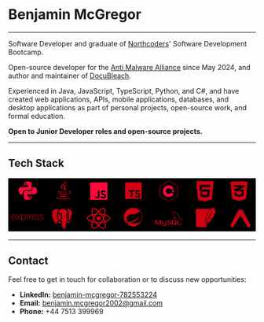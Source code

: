 # Benjamin McGregor

---

Software Developer and graduate of [Northcoders](https://northcoders.com)' Software Development Bootcamp. 

Open-source developer for the [Anti Malware Alliance](https://anti-malware-alliance.org/) since May 2024, and author and maintainer of [DocuBleach](https://pypi.org/project/docubleach/).

Experienced in Java, JavaScript, TypeScript, Python, and C#, and have created web applications, APIs, mobile applications, databases, and desktop applications as part of personal projects, open-source work, and formal education.

**Open to Junior Developer roles and open-source projects.**

---

## Tech Stack
![My Tech Stack](https://raw.githubusercontent.com/Patterbear/my-website/refs/heads/main/assets/about-me-icons.png)

---

## Contact
Feel free to get in touch for collaboration or to discuss new opportunities:
- **LinkedIn:** [benjamin-mcgregor-782553224](https://linkedin.com/in/benjamin-mcgregor-782553224/)
- **Email:** [benjamin.mcgregor2002@gmail.com](mailto:benjamin.mcgregor2002@gmail.com)
- **Phone:** +44 7513 399969

